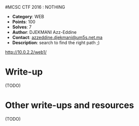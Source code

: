 #MCSC CTF 2016	: NOTHING

* **Category**: WEB <br>
* **Points**: 100 <br>
* **Solves**: 7 <br>
* **Author**: DJEKMANI Azz-Eddine
* **Contact**: azzeddine.djekmani@um5s.net.ma
* **Description**: search to find the right path ;)

http://10.0.2.2/web1/

# Write-up 

(TODO)

# Other write-ups and resources

(TODO)
